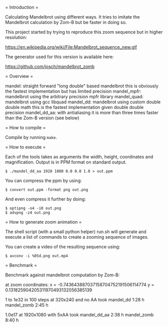 = Introduction =

Calculating Mandelbrot using different ways. It tries to imitate the Mandelbrot
calculation by Zom-B but be faster in doing so.

This project started by trying to reproduce this zoom sequence but in higher
resolution:

https://en.wikipedia.org/wiki/File:Mandelbrot_sequence_new.gif

The generator used for this version is available here:

https://github.com/josch/mandelbrot_zomb

= Overview =

mandel:
	straight forward "long double" based mandelbrot
	this is obviously the fastest implementation but has limited precision
mandel_mpfr:
	mandelbrot using the arbitrary precision mpfr library
mandel_quad:
	mandelbrot using gcc libquad
mandel_dd:
	mandelbrot using custom double double math
	this is the fastest implementation given double double precision
mandel_dd_aa:
	with antialiasing
	it is more than three times faster than the Zom-B version (see below)

= How to compile =

Compile by running `make`.

= How to execute =

Each of the tools takes as arguments the width, height, coordinates and
magnification. Output is in PPM format on standard output.

	$ ./mandel_dd_aa 1920 1080 0.0 0.0 1.0 > out.ppm

You can compress the ppm by using:

	$ convert out.ppm -format png out.png

And even compress it further by doing:

	$ optipng -o4 -i0 out.png
	$ advpng -z4 out.png

= How to generate zoom animation =

The shell script (with a small python helper) run.sh will generate and execute a
list of commands to create a zooming sequence of images.

You can create a video of the resulting sequence using:

	$ avconv -i %05d.png out.mp4

= Benchmark =

Benchmark against mandelbrot computation by Zom-B:

at zoom coordinates:
	x = -0.743643887037158704752191506114774
	y = 0.131825904205311970493132056385139

1 to 1e32 in 100 steps at 320x240 and no AA took
	mandel_dd   1:28 h
        mandel_zomb 2:45 h

1.0e17 at 1920x1080 with 5xAA took
        mandel_dd_aa 2:38 h
	mandel_zomb  8:40 h

